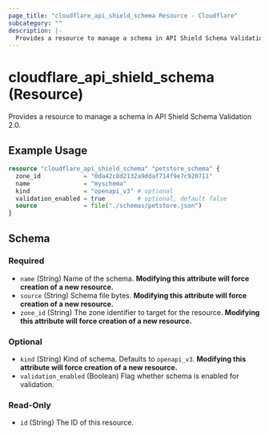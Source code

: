 ```yaml
---
page_title: "cloudflare_api_shield_schema Resource - Cloudflare"
subcategory: ""
description: |-
  Provides a resource to manage a schema in API Shield Schema Validation 2.0.
---
```


# cloudflare_api_shield_schema (Resource)

Provides a resource to manage a schema in API Shield Schema Validation 2.0.

## Example Usage

```terraform
resource "cloudflare_api_shield_schema" "petstore_schema" {
  zone_id            = "0da42c8d2132a9ddaf714f9e7c920711"
  name               = "myschema"
  kind               = "openapi_v3" # optional
  validation_enabled = true         # optional, default false
  source             = file("./schemas/petstore.json")
}
```
<!-- schema generated by tfplugindocs -->
## Schema

### Required

- `name` (String) Name of the schema. **Modifying this attribute will force creation of a new resource.**
- `source` (String) Schema file bytes. **Modifying this attribute will force creation of a new resource.**
- `zone_id` (String) The zone identifier to target for the resource. **Modifying this attribute will force creation of a new resource.**

### Optional

- `kind` (String) Kind of schema. Defaults to `openapi_v3`. **Modifying this attribute will force creation of a new resource.**
- `validation_enabled` (Boolean) Flag whether schema is enabled for validation.

### Read-Only

- `id` (String) The ID of this resource.



